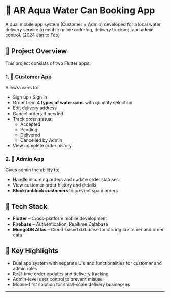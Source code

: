 # 🚰 AR Aqua Water Can Booking App

A dual mobile app system (Customer + Admin) developed for a local water delivery service to enable online ordering, delivery tracking, and admin control.
(2024 Jan to Feb)

## 📱 Project Overview

This project consists of two Flutter apps:

### 1. 👤 Customer App
Allows users to:
- Sign up / Sign in 
- Order from **4 types of water cans** with quantity selection
- Edit delivery address
- Cancel orders if needed
- Track order status:  
  - Accepted  
  - Pending  
  - Delivered  
  - Cancelled by Admin  
- View complete order history

### 2. 🔧 Admin App
Gives admin the ability to:
- Handle incoming orders and update order statuses
- View customer order history and details
- **Block/unblock customers** to prevent spam orders

## 🔧 Tech Stack

- **Flutter** – Cross-platform mobile development  
- **Firebase** – Authentication, Realtime Database  
- **MongoDB Atlas** – Cloud-based database for storing customer and order data


## 🎯 Key Highlights

- Dual app system with separate UIs and functionalities for customer and admin roles  
- Real-time order updates and delivery tracking  
- Admin-level user control to prevent misuse  
- Mobile-first solution for small-scale delivery businesses

---

